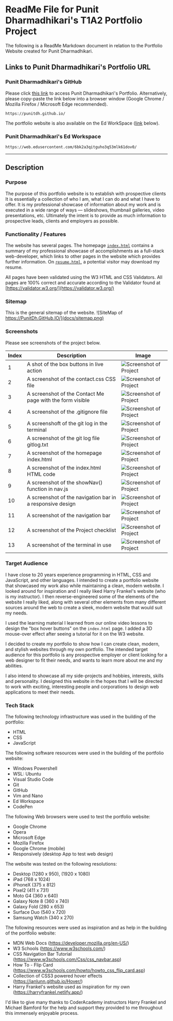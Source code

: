 # ReadMe File for Punit Dharmadhikari's T1A2 Portfolio Project

The following is a ReadMe Markdown document in relation to the Portfolio Website created for Punit Dharmadhikari.

## **Links to Punit Dharmadhikari's Portfolio URL**
### **Punit Dharmadhikari's GitHub**
Please click [this link](https://punitdh.github.io/) to access Punit Dharmadhikari's Portfolio. Alternatively, please copy-paste the link below into a browser window (Google Chrome / Mozilla Firefox / Microsoft Edge recommended).

```
https://punitdh.github.io/
```
The portfolio website is also available on the Ed WorkSpace ([link](https://web.edusercontent.com/6bk2a3qitguho3q53mlk61dov0/) below).
### **Punit Dharmadhikari's Ed Workspace**
```
https://web.edusercontent.com/6bk2a3qitguho3q53mlk61dov0/
```

---

## **Description**

### **Purpose**
The purpose of this portfolio website is to establish with prospective clients  It is essentially a collection of who I am, what I can do and what I have to offer.  It is my professional showcase of information about my work and is executed in a wide range of ways — slideshows, thumbnail galleries, video presentations, etc. Ultimately the intent is to provide as much information to prospective leads, clients and employers as possible.



### **Functionality / Features**
The website has several pages. The homepage [`index.html`](https://punitdh.github.io/index.html) contains a summary of my professional showcase of accomplishments as a full-stack web-developer, which links to other pages in the website which provides further information. On [`resume.html`](https://punitdh.github.io/resume.html), a potential visitor may download my resume.

All pages have been validated using the W3 HTML and CSS Validators. All pages are 100% correct and accurate according to the Validator found at [https://validator.w3.org/](https://validator.w3.org/)



### **Sitemap**
This is the general sitemap  of the website.
![SiteMap of https://PunitDh.GitHub.IO/](docs/sitemap.png)

### **Screenshots**
Please see screenshots of the project below.

| Index  | Description  |  Image |
|--------|--------------|--------|
| 1      | A shot of the box buttons in live action | ![Screenshot of Project](docs/project-screenshots-box-buttons-min.png)                          |
| 2      | A screenshot of the contact.css CSS file | ![Screenshot of Project](docs/project-screenshots-contact-css-min.png)                          |
| 3      | A screenshot of the Contact Me page with the form visible | ![Screenshot of Project](docs/project-screenshots-contact-page-min.png)        |
| 4      | A screenshot of the .gitignore file | ![Screenshot of Project](docs/project-screenshots-gitignore-min.png)                                 |
| 5      | A screenshoft of the git log in the terminal | ![Screenshot of Project](docs/project-screenshots-gitlog-terminal-min.png)                  |
| 6      | A screenshot of the git log file gitlog.txt | ![Screenshot of Project](docs/project-screenshots-gitlog-txt-min.png)                        |
| 7      | A screenshot of the homepage index.html | ![Screenshot of Project](docs/project-screenshots-homepage-min.png)                              |
| 8      | A screenshot of the index.html HTML code | ![Screenshot of Project](docs/project-screenshots-index-html-min.png)                           |
| 9      | A screenshot of the showNav() function in nav.js | ![Screenshot of Project](docs/project-screenshots-nav-js-min.png)                       |
| 10     | A screenshot of the navigation bar in a responsive design | ![Screenshot of Project](docs/project-screenshots-navbar-inspectmode-min.png)  |
| 11     | A screenshot of the navigation bar | ![Screenshot of Project](docs/project-screenshots-navbar-min.png)                                     |
| 12     | A screenshot of the Project checklist | ![Screenshot of Project](docs/project-screenshots-onenote-checklist-min.png)                       |
| 13     | A screenshot of the terminal in use | ![Screenshot of Project](docs/project-screenshots-terminal-min.png)                                  |



### **Target Audience**
I have close to 20 years experience programming in HTML, CSS and JavaScript, and other languages. I intended to create a portfolio website that showcased my work also while maintaining a clean, modern website. I looked around for inspiration and I really liked Harry Frankel's website (who is my instructor). I then reverse-engineered some of the elements of the website I really liked, along with several other elements from many different sources around the web to create a sleek, modern website that would suit my needs.

I used the learning material I learned from our online video lessons to design the "box hover buttons" on the `index.html` page. I added a 3D mouse-over effect after seeing a tutorial for it on the W3 website.

I decided to create my portfolio to show how I can create clean, modern, and stylish websites through my own portfolio. The intended target audience for this portfolio is any prospective employer or client looking for a web designer to fit their needs, and wants to learn more about me and my abilities.

I also intend to showcase all my side-projects and hobbies, interests, skills and personality. I designed this website in the hopes that I will be directed to work with exciting, interesting people and corporations to design web applications to meet their needs.

### **Tech Stack**
The following technology infrastructure was used in the building of the portfolio:
- HTML
- CSS
- JavaScript

The following software resources were used in the building of the portfolio website:
- Windows Powershell
- WSL: Ubuntu
- Visual Studio Code
- Git
- GitHub
- Vim and Nano
- Ed Workspace
- CodePen

The following Web browsers were used to test the portfolio website:
- Google Chrome
- Opera
- Microsoft Edge
- Mozilla Firefox
- Google Chrome (mobile)
- Responsively (desktop App to test web design)

The website was tested on the following resolutions:
- Desktop (1280 x 950), (1920 x 1080)
- iPad (768 x 1024)
- iPhoneX (375 x 812)
- Pixel2 (411 x 731)
- Moto G4 (360 x 640)
- Galaxy Note 8 (360 x 740)
- Galaxy Fold (280 x 653)
- Surface Duo (540 x 720)
- Samsung Watch (340 x 270)

The following resources were used as inspiration and as help in the building of the portfolio website:
- MDN Web Docs (https://developer.mozilla.org/en-US/)
- W3 Schools (https://www.w3schools.com/)
- CSS Navigation Bar Tutorial (https://www.w3schools.com/Css/css_navbar.asp)
- How To - Flip Card (https://www.w3schools.com/howto/howto_css_flip_card.asp) 
- Collection of CSS3 powered hover effects (https://ianlunn.github.io/Hover/)
- Harry Frankel's website used as inspiration for my own (https://harryfrankel.netlify.app/)

I'd like to give many thanks to CoderAcademy instructors Harry Frankel and Michael Bamford for the help and support they provided to me throughout this immensely enjoyable process.